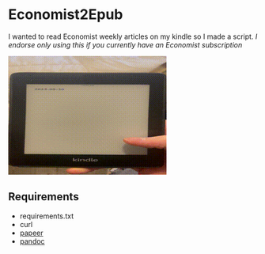 # Economist2Epub

I wanted to read Economist weekly articles on my kindle so I made a script.
*I endorse only using this if you currently have an Economist subscription*

![](example.gif)

## Requirements
- requirements.txt
- curl
- [papeer](https://github.com/lapwat/papeer)
- [pandoc](https://github.com/jgm/pandoc)

